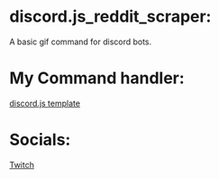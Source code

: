 # discord.js_reddit_scraper:
A basic gif command for discord bots.
# My Command handler:
  [discord.js template][template]
# Socials:
  [Twitch][twitch]

 
[template]: https://github.com/javiers-code/discord.js_template

[twitch]: https://www.twitch.tv/caffeinated01
